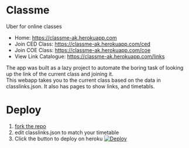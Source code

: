 # Classme
Uber for online classes  
- Home: https://classme-ak.herokuapp.com 
- Join CED Class: https://classme-ak.herokuapp.com/ced
- Join COE Class: https://classme-ak.herokuapp.com/coe
- View Link Catalogue: https://classme-ak.herokuapp.com/links 

The app was built as a lazy project to automate the boring task of looking up the link of the current class and joining it.  
This webapp takes you to the current class based on the data in classlinks.json. It also has pages to show links, and timetabls.

# Deploy
1. [fork the repo](https://github.com/atharvakadlag/classme/fork)
2. edit classlinks.json to match your timetable
3. Click the button to deploy on heroku [![Deploy](https://www.herokucdn.com/deploy/button.svg)](https://heroku.com/deploy)

